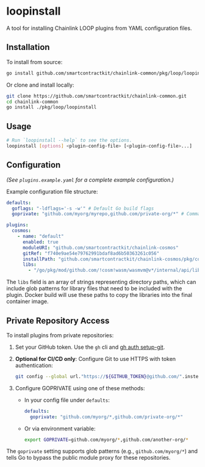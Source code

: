 # loopinstall

A tool for installing Chainlink LOOP plugins from YAML configuration files.

## Installation

To install from source:

```bash
go install github.com/smartcontractkit/chainlink-common/pkg/loop/loopinstall@latest
```

Or clone and install locally:

```bash
git clone https://github.com/smartcontractkit/chainlink-common.git
cd chainlink-common
go install ./pkg/loop/loopinstall
```

## Usage

```bash
# Run `loopinstall --help` to see the options.
loopinstall [options] <plugin-config-file> [<plugin-config-file>...]
```

## Configuration

_(See `plugins.example.yaml` for a complete example configuration.)_

Example configuration file structure:

```yaml
defaults:
  goflags: "-ldflags='-s -w'" # Default Go build flags
  goprivate: "github.com/myorg/myrepo,github.com/private-org/*" # Comma-separated list of private repo patterns

plugins:
  cosmos:
    - name: "default"
      enabled: true
      moduleURI: "github.com/smartcontractkit/chainlink-cosmos"
      gitRef: "f740e9ae54e79762991bdaf8ad6b50363261c056"
      installPath: "github.com/smartcontractkit/chainlink-cosmos/pkg/cosmos/cmd/chainlink-cosmos"
      libs:
        - "/go/pkg/mod/github.com/!cosm!wasm/wasmvm@v*/internal/api/libwasmvm.*.so"
```

The `libs` field is an array of strings representing directory paths, which can include glob patterns for library files that need to be included with the plugin. Docker build will use these paths to copy the libraries into the final container image.

## Private Repository Access

To install plugins from private repositories:

1. Set your GitHub token. Use the `gh` cli and [gh auth setup-git](https://cli.github.com/manual/gh_auth_setup-git).

2. **Optional for CI/CD only**: Configure Git to use HTTPS with token authentication:

   ```bash
   git config --global url."https://${GITHUB_TOKEN}@github.com/".insteadOf "https://github.com/"
   ```

3. Configure GOPRIVATE using one of these methods:
   - In your config file under `defaults`:
     ```yaml
     defaults:
       goprivate: "github.com/myorg/*,github.com/private-org/*"
     ```
   - Or via environment variable:
     ```bash
     export GOPRIVATE=github.com/myorg/*,github.com/another-org/*
     ```

The `goprivate` setting supports glob patterns (e.g., `github.com/myorg/*`) and tells Go to bypass the public module proxy for these repositories.
